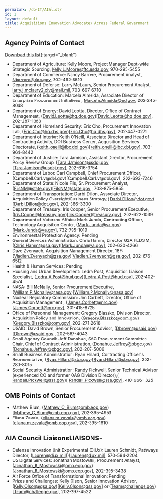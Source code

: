 ```yaml
---
permalink: /do-IT/AIAlist/
id: 1
layout: default
title: Acquisitions Innovation Advocates Across Federal Government
---
```


## Agency Points of Contact
[Download this list](https://techfarhub.cio.gov/assets/files/AIA_List.pdf){:target="_blank"}

-	Department of Agriculture: Kelly Moore, Project Manager Dept-wide Strategic Sourcing, [Kelly.L.Moore@ftc.usda.gov](Kelly.L.Moore@ftc.usda.gov), 970-295-5455
-	Department of Commerce: Nancy Barrere, Procurement Analyst, [Nbarrere@doc.gov](Nbarrere@doc.gov), 202-482-5519
 - Department of Defense: Larry McLaury, Senior Procurement Analyst, [larry.j.mclaury2.civ@mail.mil](larry.j.mclaury2.civ@mail.mil), 703-697-6710
 -   Department of Education: Marcela Almeida, Associate Director of Enterprise Procurement Initiatives , [Marcela.Almeida@ed.gov](Marcela.Almeida@ed.gov), 202-245-8048
 - Department of Energy: David Leotta, Director, Office of Contract Management, (David.Leotta@hq.doe.gov)[David.Leotta@hq.doe.gov], 202-287-1363
 - Department of Homeland Security: Eric Cho, Procurement Innovation Lab, (Eric.Cho@hq.dhs.gov)[Eric.Cho@hq.dhs.gov], 202-447-0271
 - Department of Interior: Keith O'Neill, Associate Director and Head of Contracting Activity, DOI Business Center, Acquisition Services Directorate, (keith_oneill@ibc.doi.gov)[keith_oneill@ibc.doi.gov], 703-964-8442
 -   Department of Justice: Tara Jamison, Assistant Director, Procurement Policy Review Group, (Tara.Jamison@usdoj.gov)[Tara.Jamison@usdoj.gov], 202-616-3754
 - Department of Labor: Carl Campbell, Chief Procurement Officer, (Campbell.Carl.v@dol.gov)[Campbell.Carl.v@dol.gov], 202-693-7246
 - Department of State: Nicole Fils, Sr. Procurement Analyst, (FilsNM@state.gov)[FilsNM@state.gov], 703-875-5855
 - Department of Transportation: Darbi Dillon, Associate Director, Acquisition Policy Oversight/Business Strategy,( Darbi.Dillon@dot.gov)[Darbi.Dillon@dot.gov], 202-366-3300
 -  Department of Treasury: Iris Cooper, Senior Procurement Executive, (Iris.Cooper@treasury.gov)[Iris.Cooper@treasury.gov], 202-622-1039
 -  Department of Veterans Affairs: Mark Junda, Contracting Officer, Technology Acquisition Center, (Mark.Junda@va.gov)[Mark.Junda@va.gov], 732-795-1019
 -  Environmental Protection Agency: Pending
 - General Services Administration: Chris Hamm, Director GSA FEDSIM, (Chris.Hamm@gsa.gov)[Mark.Junda@va.gov], 202-630-4266
-	Dave Zvenyach, Acquisition Management Director, 18F: (Vladlen.Zvenyach@gsa.gov)[Vladlen.Zvenyach@gsa.gov], 202-676-6512
 -  Health & Human Services: Pending
 -  Housing and Urban Development: Ledra Post, Acquisition Liaison Specialist, (Ledra.A.Post@hud.gov)[Ledra.A.Post@hud.gov], 202-402-4574
 - NASA: Bill McNally, Senior Procurement Executive, (William.P.Mcnally@nasa.gov)[William.P.Mcnally@nasa.gov]  
 - Nuclear Regulatory Commission: Jim Corbett, Director, Office of Acquisition Management , (James.Corbett@nrc.gov)[James.Corbett@nrc.gov], 301-415-8725
 - Office of Personnel Management: Gregory Blaszko, Division Director, Acquisition Policy and Innovation, (Gregory.Blaszko@opm.gov)[Gregory.Blaszko@opm.gov], 202-271-2618
 - USAID: David Brown, Senior Procurement Advisor, (Dbrown@usaid.gov)[Dbrown@usaid.gov], 202-567-4043
 - Small Agency Council: Jeff Donahue, SAC Procurement Committee Chair, Chief of Contract Administration, (Donahue.Jeffrey@pbgc.gov)[Donahue.Jeffrey@pbgc.gov], 202-207-5006
 -  Small Business Administration: Ryan Hillard, Contracting Officer's Representative, (Ryan.Hillard@sba.gov)[Ryan.Hillard@sba.gov], 202-280-8015
 -  Social Security Administration: Randy Pickwell, Senior Technical Advisor (experienced CO and former OAG Division Director),( Randall.Pickwell@ssa.gov)[ Randall.Pickwell@ssa.gov], 410-966-1325


## OMB Points of Contact
-	Mathew Blum, (Mathew_C_Blum@omb.eop.gov)[Mathew_C_Blum@omb.eop.gov], 202-395-4953
-	Eliana Zavala, (eliana.m.zavala@omb.eop.gov)[eliana.m.zavala@omb.eop.gov], 202-395-1610

## AIA Council LiaisonsLIAISONS-   
-	Defense Innovation Unit Experimental (DIUx): Lauren Schmidt, Pathways Director, (Lauren@diux.mil])[Lauren@diux.mil], 570-594-2204
-	US Digital Services: Jonathan Mostowski, Procurement Analyst, (Jonathan_B_Mostowski@omb.eop.gov)[Jonathan_B_Mostowski@omb.eop.gov], 202-395-3438
-	Air Force Office of Transformational Innovation: Pending
-	Prizes and Challenges: Kelly Olson, Senior Innovation Advisor, (Kelly.Olson@gsa.gov)[Kelly.Olson@gsa.gov] or (Team@challenge.gov)[Team@challenge.gov], 202-297-4522
